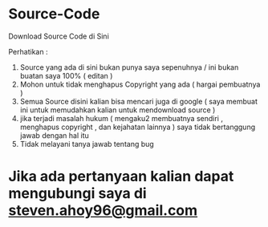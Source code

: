 # Source-Code
Download Source Code di Sini

Perhatikan :
1) Source yang ada di sini bukan punya saya sepenuhnya / ini bukan buatan saya 100% ( editan )
2) Mohon untuk tidak menghapus Copyright yang ada ( hargai pembuatnya )
3) Semua Source disini kalian bisa mencari juga di google ( saya membuat ini untuk memudahkan kalian untuk mendownload source )
4) jika terjadi masalah hukum ( mengaku2 membuatnya sendiri , menghapus copyright , dan kejahatan lainnya )  saya tidak bertanggung jawab dengan hal itu 
5) Tidak melayani tanya jawab tentang bug

# Jika ada pertanyaan kalian dapat mengubungi saya di steven.ahoy96@gmail.com
